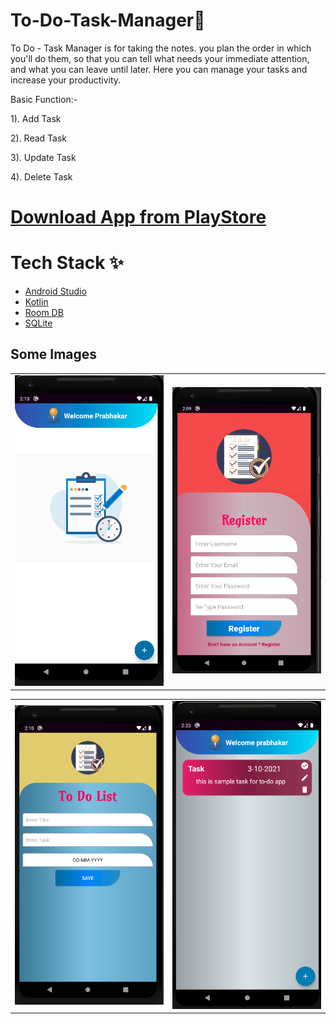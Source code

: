 # To-Do-Task-Manager:memo:
To Do - Task Manager is for taking the notes. you plan the order in which you'll do them, so that you can tell what needs your immediate attention, and what you can leave until later. Here you can manage your tasks and increase your productivity.

Basic Function:-

1). Add Task

2). Read Task

3). Update Task

4). Delete Task

# [Download App from PlayStore](https://play.google.com/store/apps/details?id=app.prabhakar.todotaskmanager)

# Tech Stack ✨

* [Android Studio](https://developer.android.com/studio)
* [Kotlin](https://kotlinlang.org/)
* [Room DB](https://developer.android.com/training/data-storage/room)
* [SQLite](https://developer.android.com/jetpack/androidx/releases/sqlite?gclid=EAIaIQobChMIzOuC-py09AIVM51LBR2iZwfnEAAYASAAEgLSMvD_BwE&gclsrc=aw.ds)

## Some Images
<table>
  <tr>
    <td><img src="https://github.com/PrabhakarYdv/To-Do-Task-Manager/blob/master/Images/home_screen.png" width="280" /></td>
    <td><img src="https://github.com/PrabhakarYdv/To-Do-Task-Manager/blob/master/Images/register.png" width="280"></td>
  </tr>
 </table>
 <table>
  <tr>
    <td><img src="https://github.com/PrabhakarYdv/To-Do-Task-Manager/blob/master/Images/add.png" width="280" /></td>
    <td><img src="https://github.com/PrabhakarYdv/To-Do-Task-Manager/blob/master/Images/task.png" width="280"></td>
  </tr>
 </table>
